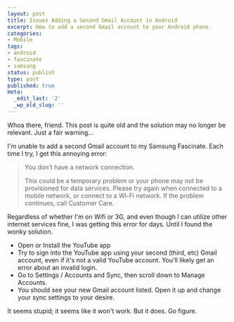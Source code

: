 ```yaml
---
layout: post
title: Issues Adding a Second Gmail Account in Android
excerpt: How to add a second Gmail account to your Android phone.
categories:
- Mobile
tags:
- android
- fascinate
- samsung
status: publish
type: post
published: true
meta:
  _edit_last: '2'
  _wp_old_slug: ''
---
```

<div class="alert alert-warning">
    <span class="glyphicon glyphicon-info-sign"></span>
    Whoa there, friend. This post is quite old and the solution may no longer be relevant. Just a fair warning...
</div>

I'm unable to add a second Gmail account to my Samsung Fascinate. Each time I try, I get this annoying error:

> You don't have a network connection.
>
> This could be a temporary problem or your phone may not be provisioned for data services. Please try again when
connected to a mobile network, or connect to a Wi-Fi network. If the problem continues, call Customer Care.

Regardless of whether I'm on Wifi or 3G, and even though I can utilize other internet services fine, I was getting
this error for days. Until I found the wonky solution.

 - Open or Install the YouTube app</li>
 - Try to sign into the YouTube app using your second (third, etc) Gmail account, even if it's not a valid YouTube
 account. You'll likely get an error about an invalid login.
 - Go to Settings / Accounts and Sync, then scroll down to Manage Accounts.
 - You should see your new Gmail account listed. Open it up and change your sync settings to your desire.

It seems stupid; it seems like it won't work. But it does. Go figure. 
